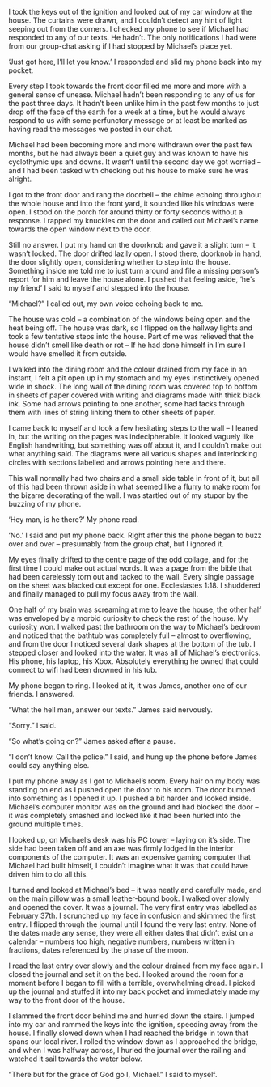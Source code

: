 I took the keys out of the ignition and looked out of my car window at the house. The curtains were drawn, and I couldn’t detect any hint of light seeping out from the corners. I checked my phone to see if Michael had responded to any of our texts. He hadn’t. The only notifications I had were from our group-chat asking if I had stopped by Michael’s place yet.

 

‘Just got here, I’ll let you know.’ I responded and slid my phone back into my pocket.

 

Every step I took towards the front door filled me more and more with a general sense of unease. Michael hadn’t been responding to any of us for the past three days. It hadn’t been unlike him in the past few months to just drop off the face of the earth for a week at a time, but he would always respond to us with some perfunctory message or at least be marked as having read the messages we posted in our chat.

 

Michael had been becoming more and more withdrawn over the past few months, but he had always been a quiet guy and was known to have his cyclothymic ups and downs. It wasn’t until the second day we got worried – and I had been tasked with checking out his house to make sure he was alright.

 

I got to the front door and rang the doorbell – the chime echoing throughout the whole house and into the front yard, it sounded like his windows were open. I stood on the porch for around thirty or forty seconds without a response. I rapped my knuckles on the door and called out Michael’s name towards the open window next to the door.

 

Still no answer. I put my hand on the doorknob and gave it a slight turn – it wasn’t locked. The door drifted lazily open. I stood there, doorknob in hand, the door slightly open, considering whether to step into the house. Something inside me told me to just turn around and file a missing person’s report for him and leave the house alone. I pushed that feeling aside, ‘he’s my friend’ I said to myself and stepped into the house.

 

“Michael?” I called out, my own voice echoing back to me.

 

The house was cold – a combination of the windows being open and the heat being off. The house was dark, so I flipped on the hallway lights and took a few tentative steps into the house. Part of me was relieved that the house didn’t smell like death or rot – If he had done himself in I’m sure I would have smelled it from outside.

 

I walked into the dining room and the colour drained from my face in an instant, I felt a pit open up in my stomach and my eyes instinctively opened wide in shock. The long wall of the dining room was covered top to bottom in sheets of paper covered with writing and diagrams made with thick black ink. Some had arrows pointing to one another, some had tacks through them with lines of string linking them to other sheets of paper.

 

I came back to myself and took a few hesitating steps to the wall – I leaned in, but the writing on the pages was indecipherable. It looked vaguely like English handwriting, but something was off about it, and I couldn’t make out what anything said. The diagrams were all various shapes and interlocking circles with sections labelled and arrows pointing here and there.

 

This wall normally had two chairs and a small side table in front of it, but all of this had been thrown aside in what seemed like a flurry to make room for the bizarre decorating of the wall. I was startled out of my stupor by the buzzing of my phone.

 

‘Hey man, is he there?’ My phone read.

 

‘No.’ I said and put my phone back. Right after this the phone began to buzz over and over – presumably from the group chat, but I ignored it.

 

My eyes finally drifted to the centre page of the odd collage, and for the first time I could make out actual words. It was a page from the bible that had been carelessly torn out and tacked to the wall. Every single passage on the sheet was blacked out except for one. Ecclesiastes 1:18. I shuddered and finally managed to pull my focus away from the wall.

 

One half of my brain was screaming at me to leave the house, the other half was enveloped by a morbid curiosity to check the rest of the house. My curiosity won. I walked past the bathroom on the way to Michael’s bedroom and noticed that the bathtub was completely full – almost to overflowing, and from the door I noticed several dark shapes at the bottom of the tub. I stepped closer and looked into the water. It was all of Michael’s electronics. His phone, his laptop, his Xbox. Absolutely everything he owned that could connect to wifi had been drowned in his tub.

 

My phone began to ring. I looked at it, it was James, another one of our friends. I answered.

 

“What the hell man, answer our texts.” James said nervously.

“Sorry.” I said.

 

“So what’s going on?” James asked after a pause.

 

“I don’t know. Call the police.” I said, and hung up the phone before James could say anything else.

 

I put my phone away as I got to Michael’s room. Every hair on my body was standing on end as I pushed open the door to his room. The door bumped into something as I opened it up. I pushed a bit harder and looked inside. Michael’s computer monitor was on the ground and had blocked the door – it was completely smashed and looked like it had been hurled into the ground multiple times.

 

I looked up, on Michael’s desk was his PC tower – laying on it’s side. The side had been taken off and an axe was firmly lodged in the interior components of the computer. It was an expensive gaming computer that Michael had built himself, I couldn’t imagine what it was that could have driven him to do all this.

 

I turned and looked at Michael’s bed – it was neatly and carefully made, and on the main pillow was a small leather-bound book. I walked over slowly and opened the cover. It was a journal. The very first entry was labelled as February 37th. I scrunched up my face in confusion and skimmed the first entry. I flipped through the journal until I found the very last entry. None of the dates made any sense, they were all either dates that didn’t exist on a calendar – numbers too high, negative numbers, numbers written in fractions, dates referenced by the phase of the moon.

 

I read the last entry over slowly and the colour drained from my face again. I closed the journal and set it on the bed. I looked around the room for a moment before I began to fill with a terrible, overwhelming dread. I picked up the journal and stuffed it into my back pocket and immediately made my way to the front door of the house.

 

I slammed the front door behind me and hurried down the stairs. I jumped into my car and rammed the keys into the ignition, speeding away from the house. I finally slowed down when I had reached the bridge in town that spans our local river. I rolled the window down as I approached the bridge, and when I was halfway across, I hurled the journal over the railing and watched it sail towards the water below.

 

“There but for the grace of God go I, Michael.” I said to myself.